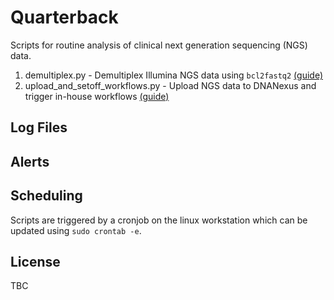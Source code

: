 # Quarterback

Scripts for routine analysis of clinical next generation sequencing (NGS) data.

1. demultiplex.py - Demultiplex Illumina NGS data using `bcl2fastq2` [(guide)](docs/demultiplexing.md)
1. upload_and_setoff_workflows.py - Upload NGS data to DNANexus and trigger in-house workflows [(guide)](docs/upload_and_setoff.md)

## Log Files 

## Alerts

## Scheduling

Scripts are triggered by a cronjob on the linux workstation which can be updated using `sudo crontab -e`.

## License

TBC